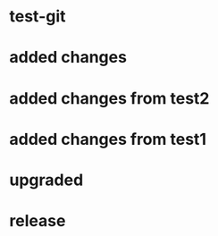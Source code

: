 # test-git
# added changes

# added changes from test2
# added changes from test1

# upgraded

# release
